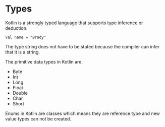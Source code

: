 # Types


Kotlin is a strongly typed language that supports type inference or deduction.


```
val name = "Brady"
```

The type string does not have to be stated because the compiler can infer that it is a string.


The primitive data types in Kotlin are:


* Byte
* Int
* Long
* Float
* Double
* Char
* Short


Enums in Kotlin are classes which means they are reference type and new value types can not be created.
